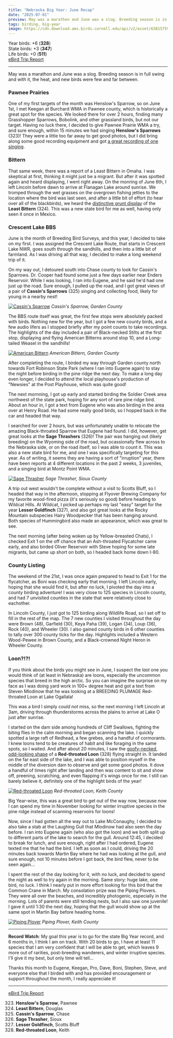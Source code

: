 ```yaml
---
title: "Nebraska Big Year: June Recap"
date: "2025-07-01"
preview: May was a marathon and June was a slog. Breeding season is in full swing and with it, the heat, and new birds were few and far between.
tags: birding, big-year
image: https://cdn.download.ams.birds.cornell.edu/api/v2/asset/638157595/640
---
```


Year birds: +6 (**328**)\
State birds: +3 (**347**)\
Life birds: +0 (**511**)\
[eBird Trip Report](https://ebird.org/tripreport/380323)

---

May was a marathon and June was a slog. Breeding season is in full swing and with it, the heat, and new birds were few and far between.

### Pawnee Prairies

One of my first targets of the month was Henslow's Sparrow, so on June 1st, I met Keegan at Burchard WMA in Pawnee county, which is historically a great spot for the species. We looked there for over 2 hours, finding many Grasshopper Sparrows, Bobolink, and other grassland birds, but not our target. Having no luck there, I decided to give Pawnee Prairie WMA a try, and sure enough, within 15 minutes we had singing **Henslow's Sparrows** (323)! They were a little too far away to get good photos, but I did bring along some good recording equipment and got [a great recording of one singing](https://macaulaylibrary.org/asset/636884867).

### Bittern

That same week, there was a report of a Least Bittern in Omaha. I was skeptical at first, thinking it might just be a migrant. But after it was spotted again and heard displaying, I went right away. On the monring of June 6th, I left Lincoln before dawn to arrive at Flanagan Lake around sunrise. We tromped through the wet grasses on the overgrown fishing jetties to the location where the bird was last seen, and after a little bit of effort (to hear over all of the blackbirds), we heard the [distinctive grunt display](https://macaulaylibrary.org/asset/637149052) of the **Least Bittern** (324). This was a new state bird for me as well, having only seen it once in Mexico.

### Crescent Lake BBS

June is the month of Breeding Bird Surveys, and this year, I decided to take on my first. I was assigned the Crescent Lake Route, that starts in Crescent Lake NWR, goes south through the sandhills, and then into a little bit of farmland. As I was driving all that way, I decided to make a long weekend trip of it.

On my way out, I detoured south into Chase county to look for Cassin's Sparrows. Dr. Cooper had found some just a few days earlier near Enders Reservoir. While I was looking, I ran into Eugene, and he said he'd had one just up the road. Sure enough, I pulled up the road, and I got great views of a pair of **Cassin's Sparrows** (325) singing and collecting food, likely for young in a nearby nest!

[![Cassin's Sparrow](https://cdn.download.ams.birds.cornell.edu/api/v2/asset/637613971/1200)](https://macaulaylibrary.org/asset/637613971)
_Cassin's Sparrow, Garden County_

The BBS route itself was great, the first few stops were absolutely packed with birds. Nothing new for the year, but I got a few new county birds, and a few audio lifers as I stopped briefly after my point counts to take recordings. The highlights of the day included a pair of Black-necked Stilts at the first stop, displaying and flying American Bitterns around stop 10, and a Long-tailed Weasel in the sandhills!

[![American Bittern](https://cdn.download.ams.birds.cornell.edu/api/v2/asset/637628414/1200)](https://macaulaylibrary.org/asset/637628414)
_American Bittern, Garden County_

After completing the route, I birded my way through Garden county north towards Fort Robinson State Park (where I ran into Eugene again) to stay the night before birding in the pine ridge the next day. To make a long day even longer, I decided to attend the local playhouse's production of "Newsies" at the Post Playhouse, which was quite good!

The next mornning, I got up early and started birding the Soldier Creek area northwest of the state park, hoping for any sort of rare pine ridge bird. About an hour in, I got a text from Eugene who was also birding in the area over at Henry Road. He had some really good birds, so I hopped back in the car and headed that way.

I searched for over 2 hours, but was unfortunately unable to relocate the amazing Black-throated Sparrow that Eugene had found. I did, however, get great looks at the **Sage Thrashers** (326)! The pair was hanging out (likely breeding) on the Wyoming side of the road, but ocassionally flew across to the Nebraska side, or on the road itself, so I was able to count it. This was also a new state bird for me, and one I was specifically targeting for this year. As of writing, it seems they are having a sort of "irruption" year, there have been reports at 4 different locations in the past 2 weeks, 3 juveniles, and a singing bird at Montz Point WMA.

[![Sage Thrasher](https://cdn.download.ams.birds.cornell.edu/api/v2/asset/637647668/1200)](https://macaulaylibrary.org/asset/637647668)
_Sage Thrasher, Sioux County_

A trip out west wouldn't be complete without a visit to Scotts Bluff, so I headed that way in the afternoon, stopping at Flyover Brewing Company for my favorite wood-fired pizza (it's seriously so good) before heading to Wildcat Hills. At Wildcat, I picked up perhaps my last "easy" target for the year **Lesser Goldfinch** (327), and also got great looks at the Rocky Mountain subspecies Hairy Woodpecker that has been hanging around. Both species of Hummingbird also made an appearance, which was great to see.

The next morning (after being woken up by Yellow-breasted Chats), I checked Exit 1 on the off chance that an Ash-throated Flycatcher came early, and also birded Oliver Reservoir with Steve hoping for some late migrants, but came up short on both, so I headed back home down I-80.

### County Listing

The weekend of the 21st, I was once again prepared to head to Exit 1 for the flycatcher, as Boni was checking early that morning. I left Lincoln early, hoping that she would find it, but after no luck, I pivoted the day into a county birding adventure! I was very close to 125 species in Lincoln county, and had 7 unvisited counties in the state that were relatively close to eachother.

In Lincoln County, I just got to 125 birding along Wildlife Road, so I set off to fill in the rest of the map. The 7 new counties I visited throughout the day were Brown (48), Garfield (30), Keya Paha (39), Logan (34), Loup (36), Rock (40), and Wheeler (30). I also gained county birds in 6 other counties to tally over 300 county ticks for the day. Highlights included a Western Wood-Pewee in Brown County, and a Black-crowned Night Heron in Wheeler County.

### Loon?!?!

If you think about the birds you might see in June, I suspect the _last_ one you would think of (at least in Nebraska) are loons, especially the uncommon species that breed in the high arctic. So you can imagine the surprise on my face as I was doing yard work in 100+ degree heat and got a text from Steven Mlodinow that he was looking at a BREEDING PLUMAGE Red-throated Loon at Lake Ogallala!

This was a bird I simply _could not_ miss, so the next morning I left Lincoln at 3am, driving through thunderstorms across the plains to arrive at Lake O just after sunrise.

I started on the dam side among hundreds of Cliff Swallows, fighting the biting flies in the calm morning and began scanning the lake. I quickly spotted a large raft of Redhead, a few grebes, and a handful of cormorants. I knew loons tend to be creatures of habit and like foraging in the same spots, so I waited. And after about 20 minutes, I saw the [goofy-necked, odd-looking shape](https://macaulaylibrary.org/asset/638181577) of a **Red-throated Loon** (328) flying straight in. It landed on the far east side of the lake, and I was able to position myself in the middle of the diversion dam to observe and get some good photos. It dove a handful of times right after landing and then was content to sit and show off, preening, scratching, and even flapping it's wings once for me. I still can barely believe it, definitely one of the highlight birds of the year!

[![Red-throated Loon](https://cdn.download.ams.birds.cornell.edu/api/v2/asset/638157595/1200)](https://macaulaylibrary.org/asset/638157595)
_Red-throated Loon, Keith County_

Big Year-wise, this was a great bird to get out of the way now, because now I can spend my time in November looking for winter irruptive species in the pine ridge instead of scanning reservoirs for loons!

Now, since I had gotten all the way out to Lake McConaughy, I decided to also take a stab at the Laughing Gull that Mlodinow had also seen the day before. I ran into Eugene again (who also got the loon) and we both split up to different parts of the lake to search for the gull. Around 12:45, I decided to break for lunch, and sure enough, right after I had ordered, Eugene texted me that he had the bird. I left as soon as I could, driving the 20 minutes back towards Martin Bay where he had was looking at the gull, and sure enough, not 10 minutes before I got back, the bird flew, never to be seen again...

I spent the rest of the day looking for it, with no luck, and decided to spend the night as well to try again in the morning. Same story: huge lake, one bird, no luck. I think I nearly put in more effort looking for this bird that the Common Crane in March. My consolation prize was the Piping Plovers. They were all over the beaches, and incredibly photogenic, especially in the morning. Lots of parents were still tending nests, but I also saw one juvenile! I gave it until 1:30 the next day, hoping that the gull would show up at the same spot in Martin Bay before heading home.

[![Piping Plover](https://cdn.download.ams.birds.cornell.edu/api/v2/asset/638163113/1200)](https://macaulaylibrary.org/asset/638163113)
_Piping Plover, Keith County_

---

**Record Watch**: My goal this year is to go for the state Big Year record, and 6 months in, I think I am on track. With 20 birds to go, I have at least 11 species that I am very confident that I will be able to get, which leaves 9 more out of rarities, post-breeding wanderers, and winter irruptive species. I'll give it my best, but only time will tell...

Thanks this month to Eugene, Keegan, Pro, Dave, Boni, Stephen, Steve, and everyone else that I birded with and has provided encouragement or support throughout the month, I really appreciate it!

---

[eBird Trip Report](https://ebird.org/tripreport/380323)

323. **Henslow's Sparrow**, Pawnee
324. **Least Bittern**, Douglas
325. **Cassin's Sparrow**, Chase
326. **Sage Thrasher**, Sioux
327. **Lesser Goldfinch**, Scotts Bluff
328. **Red-throated Loon**, Keith
